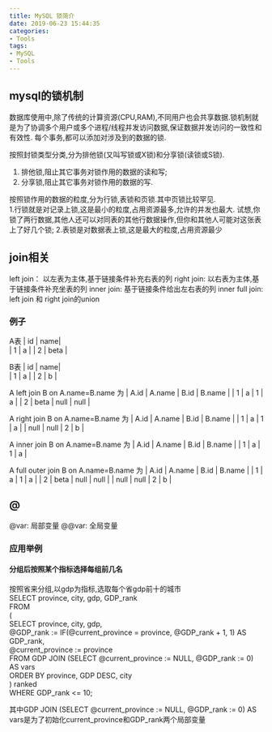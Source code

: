 ```yaml
---
title: MySQL 锁简介
date: 2019-06-23 15:44:35
categories:
- Tools
tags:
- MySQL
- Tools
---
```

## mysql的锁机制
数据库使用中,除了传统的计算资源(CPU,RAM),不同用户也会共享数据.锁机制就是为了协调多个用户或多个进程/线程并发访问数据,保证数据并发访问的一致性和有效性.
每个事务,都可以添加对涉及到的数据的锁.

按照封锁类型分类,分为排他锁(又叫写锁或X锁)和分享锁(读锁或S锁).  
1. 排他锁,阻止其它事务对锁作用的数据的读和写;  
2. 分享锁,阻止其它事务对锁作用的数据的写.  

按照锁作用的数据的粒度,分为行锁,表锁和页锁.其中页锁比较罕见.  
1.行锁就是对记录上锁,这是最小的粒度,占用资源最多,允许的并发也最大.
试想,你锁了两行数据,其他人还可以对同表的其他行数据操作,但你和其他人可能对这张表上了好几个锁;
2.表锁是对数据表上锁,这是最大的粒度,占用资源最少
<!--more-->
## join相关  

left join： 以左表为主体,基于链接条件补充右表的列
right join: 以右表为主体,基于链接条件补充坐表的列
inner join: 基于链接条件给出左右表的列
inner full join: left join 和 right join的union

### 例子  

A表 
| id | name|  
| 1 | a |
| 2 | beta |


B表 
| id | name|  
| 1 | a |
| 2 | b |

A left join B on A.name=B.name 为
| A.id | A.name | B.id | B.name |
| 1    |  a     | 1    |  a     |
| 2    | beta   | null | null   |

A right join B on A.name=B.name 为
| A.id | A.name | B.id | B.name |
| 1    |  a     | 1    |  a     |
| null |  null  | 2    |  b     |

A inner join B on A.name=B.name 为
| A.id | A.name | B.id | B.name |
| 1    |  a     | 1    |  a     |

A full outer join B on A.name=B.name 为
| A.id | A.name | B.id | B.name |
| 1    |  a     | 1    |  a     |
| 2    | beta   | null | null   |
| null |  null  | 2    |  b     |

## @
@var: 局部变量
@@var: 全局变量

### 应用举例
#### 分组后按照某个指标选择每组前几名
按照省来分组,以gdp为指标,选取每个省gdp前十的城市  
SELECT province, city, gdp, GDP_rank  
		FROM  
 		(  
   			SELECT province, city, gdp,  
        		@GDP_rank := IF(@current_province = province, @GDP_rank + 1, 1) AS GDP_rank,  
        		@current_province := province  
			FROM GDP JOIN (SELECT @current_province := NULL, @GDP_rank := 0) AS vars  
   			ORDER BY province, GDP DESC, city  
 		) ranked  
 		WHERE GDP_rank <= 10;  
    
 其中GDP JOIN (SELECT @current_province := NULL, @GDP_rank := 0) AS vars是为了初始化current_province和GDP_rank两个局部变量

